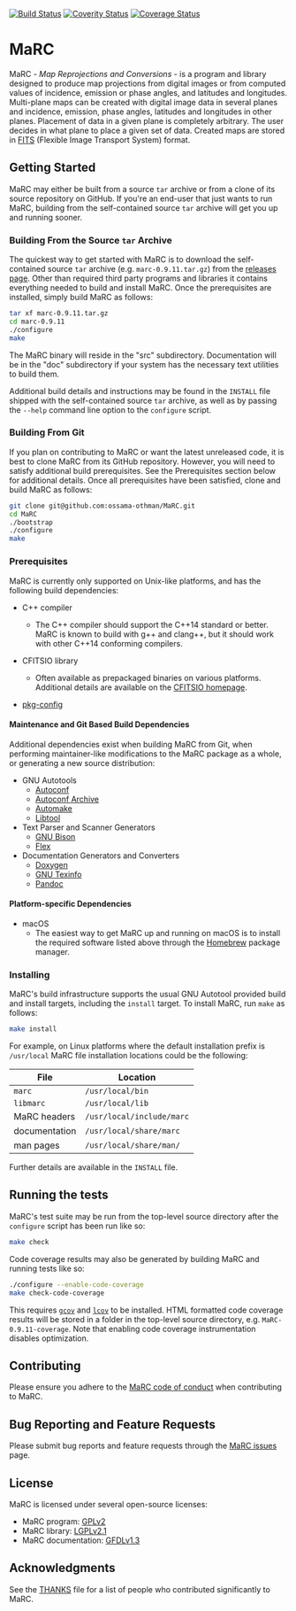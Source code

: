 <!-- Copyright (C) 1997-1999, 2003-2004, 2017-2018 Ossama Othman

     SPDX-License-Identifier: GFDL-1.3-or-later -->

[![Build Status](https://travis-ci.com/ossama-othman/MaRC.svg?branch=master)](https://travis-ci.com/ossama-othman/MaRC)
[![Coverity Status](https://scan.coverity.com/projects/13233/badge.svg)](https://scan.coverity.com/projects/ossama-othman-marc)
[![Coverage Status](https://coveralls.io/repos/github/ossama-othman/MaRC/badge.svg?branch=master&service=github)](https://coveralls.io/github/ossama-othman/MaRC?branch=master&service=github)

# MaRC

MaRC - _Map Reprojections and Conversions_ - is a program and library
designed to produce map projections from digital images or from
computed values of incidence, emission or phase angles, and latitudes
and longitudes.  Multi-plane maps can be created with digital image
data in several planes and incidence, emission, phase angles,
latitudes and longitudes in other planes.  Placement of data in a
given plane is completely arbitrary.  The user decides in what plane
to place a given set of data.  Created maps are stored in
[FITS](https://fits.gsfc.nasa.gov/fits_standard.html) (Flexible Image
Transport System) format.

## Getting Started

MaRC may either be built from a source `tar` archive or from a clone
of its source repository on GitHub.  If you're an end-user that just
wants to run MaRC, building from the self-contained source `tar`
archive will get you up and running sooner.

### Building From the Source `tar` Archive

The quickest way to get started with MaRC is to download the
self-contained source `tar` archive (e.g. `marc-0.9.11.tar.gz`) from
the [releases page](https://github.com/ossama-othman/MaRC/releases).
Other than required third party programs and libraries it contains
everything needed to build and install MaRC.  Once the prerequisites
are installed, simply build MaRC as follows:

```sh
tar xf marc-0.9.11.tar.gz
cd marc-0.9.11
./configure
make
```

The MaRC binary will reside in the "src" subdirectory.  Documentation
will be in the "doc" subdirectory if your system has the necessary
text utilities to build them.

Additional build details and instructions may be found in the
`INSTALL` file shipped with the self-contained source `tar` archive,
as well as by passing the `--help` command line option to the
`configure` script.

### Building From Git
If you plan on contributing to MaRC or want the latest unreleased
code, it is best to clone MaRC from its GitHub repository.  However,
you will need to satisfy additional build prerequisites.  See the
Prerequisites section below for additional details.  Once all
prerequisites have been satisfied, clone and build MaRC as follows:

```sh
git clone git@github.com:ossama-othman/MaRC.git
cd MaRC
./bootstrap
./configure
make
```

### Prerequisites

MaRC is currently only supported on Unix-like platforms, and has the
following build dependencies:

* C++ compiler
  * The C++ compiler should support the C++14 standard or better.
    MaRC is known to build with g++ and clang++, but it should work
    with other C++14 conforming compilers.

* CFITSIO library
  * Often available as prepackaged binaries on various platforms.
    Additional details are available on the [CFITSIO
    homepage](https://heasarc.gsfc.nasa.gov/fitsio/fitsio.html).

* [pkg-config](https://www.freedesktop.org/wiki/Software/pkg-config/)

#### Maintenance and Git Based Build Dependencies

Additional dependencies exist when building MaRC from Git, when
performing maintainer-like modifications to the MaRC package as a
whole, or generating a new source distribution:

* GNU Autotools
  * [Autoconf](https://www.gnu.org/software/autoconf/)
  * [Autoconf Archive](https://www.gnu.org/software/autoconf-archive/)
  * [Automake](https://www.gnu.org/software/automake/)
  * [Libtool](https://www.gnu.org/software/libtool/)
* Text Parser and Scanner Generators
  * [GNU Bison](https://www.gnu.org/software/bison/)
  * [Flex](https://github.com/westes/flex)
* Documentation Generators and Converters
  * [Doxygen](http://www.doxygen.org/)
  * [GNU Texinfo](https://www.gnu.org/software/texinfo/)
  * [Pandoc](https://pandoc.org/)

#### Platform-specific Dependencies
* macOS
  * The easiest way to get MaRC up and running on macOS is to install
    the required software listed above through the
    [Homebrew](https://brew.sh/) package manager.

### Installing

MaRC's build infrastructure supports the usual GNU Autotool provided
build and install targets, including the `install` target.  To install
MaRC, run `make` as follows:

```sh
make install
```

For example, on Linux platforms where the default installation prefix
is `/usr/local` MaRC file installation locations could be the
following:

File | Location
---- | --------
`marc` | `/usr/local/bin`
`libmarc` | `/usr/local/lib`
MaRC headers | `/usr/local/include/marc`
documentation | `/usr/local/share/marc`
man pages | `/usr/local/share/man/`

Further details are available in the `INSTALL` file.

## Running the tests

MaRC's test suite may be run from the top-level source directory after
the `configure` script has been run like so:

```sh
make check
```

Code coverage results may also be generated by building MaRC and
running tests like so:

```sh
./configure --enable-code-coverage
make check-code-coverage
```

This requires [`gcov`](https://gcc.gnu.org/onlinedocs/gcc/Gcov.html)
and [`lcov`](http://ltp.sourceforge.net/coverage/lcov.php) to be
installed.  HTML formatted code coverage results will be stored in a
folder in the top-level source directory, e.g. `MaRC-0.9.11-coverage`.
Note that enabling code coverage instrumentation disables
optimization.

## Contributing

Please ensure you adhere to the [MaRC code of
conduct](CODE_OF_CONDUCT.md) when contributing to MaRC.

<!--
## Versioning
[SemVer](http://semver.org/)
-->

## Bug Reporting and Feature Requests
Please submit bug reports and feature requests through the [MaRC
issues](https://github.com/ossama-othman/MaRC/issues) page.

## License

MaRC is licensed under several open-source licenses:

* MaRC program: [GPLv2](COPYING)
* MaRC library: [LGPLv2.1](COPYING.LESSER)
* MaRC documentation: [GFDLv1.3](COPYING.DOC)

## Acknowledgments

See the [THANKS](THANKS) file for a list of people who contributed
significantly to MaRC.

<!-- Original layout based on Billie Thompson's (PurpleBooth)
     README-template.md at
     https://gist.github.com/PurpleBooth/109311bb0361f32d87a2 -->
